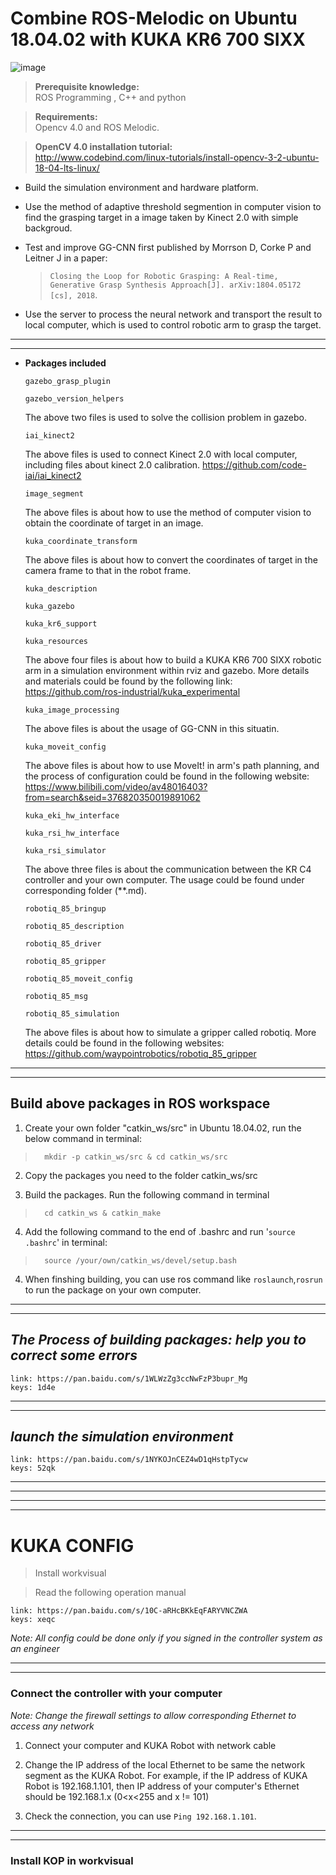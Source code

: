# Combine ROS-Melodic on Ubuntu 18.04.02 with KUKA KR6 700 SIXX
![image](https://github.com/NimaPng/kuka_ros/blob/master/env.png)

>**Prerequisite knowledge:** \
ROS Programming  , C++ and python

>**Requirements:**\
Opencv 4.0 and ROS Melodic.

>**OpenCV 4.0 installation tutorial:**\
<http://www.codebind.com/linux-tutorials/install-opencv-3-2-ubuntu-18-04-lts-linux/>

+ Build the simulation environment and hardware platform.

+ Use the method of adaptive threshold segmention in computer vision to find the grasping target in a image  taken by Kinect 2.0 with simple backgroud.

+ Test and improve GG-CNN first published by Morrson D, Corke P and  Leitner J in a paper:

    > `Closing the Loop for Robotic Grasping: A Real-time, Generative Grasp Synthesis Approach[J]. arXiv:1804.05172 [cs], 2018`.

+ Use the server to process the neural network and transport the result to local computer, which is used to control robotic arm to grasp the target.

---
---

+ **Packages included**

    `gazebo_grasp_plugin`

    `gazebo_version_helpers`

    The above two files is used to solve the collision problem in gazebo.

    `iai_kinect2`

    The above files is used to connect Kinect 2.0 with local computer, including files about kinect 2.0 calibration. 
    <https://github.com/code-iai/iai_kinect2>

    `image_segment`

    The above files is about how to use the method of computer vision to obtain the coordinate of target in an image.

    `kuka_coordinate_transform`

    The above files is about how to convert the coordinates of target in the camera frame to that in the robot frame.

    `kuka_description`

    `kuka_gazebo`

    `kuka_kr6_support`

    `kuka_resources`

    The above four files is about how to build a KUKA KR6 700 SIXX robotic arm in a simulation environment within rviz and gazebo. More details and materials could be found by the following link: <https://github.com/ros-industrial/kuka_experimental>

    `kuka_image_processing`

    The above files is about the usage of GG-CNN in this situatin.

    `kuka_moveit_config`

    The above files is about how to use MoveIt! in arm's path planning, and the process of configuration could be found in the following website: <https://www.bilibili.com/video/av48016403?from=search&seid=376820350019891062>

    `kuka_eki_hw_interface`

    `kuka_rsi_hw_interface`

    `kuka_rsi_simulator`

    The above three files is about the communication between the KR C4 controller and your own computer. The usage could be found under corresponding folder (**.md).

    `robotiq_85_bringup`

    `robotiq_85_description`

    `robotiq_85_driver`

    `robotiq_85_gripper`

    `robotiq_85_moveit_config`

    `robotiq_85_msg`

    `robotiq_85_simulation`

    The above files is about how to simulate a gripper called robotiq. More details could be found in the following websites: <https://github.com/waypointrobotics/robotiq_85_gripper>

---
---

## Build above packages in ROS workspace

1. Create your own folder "catkin_ws/src" in Ubuntu 18.04.02, run the below command in terminal:

>       mkdir -p catkin_ws/src & cd catkin_ws/src

2. Copy the packages you need to the folder catkin_ws/src

3. Build the packages. Run the following command in terminal

>       cd catkin_ws & catkin_make 

4. Add the following command to the end of .bashrc and run '`source .bashrc`' in terminal:

>       source /your/own/catkin_ws/devel/setup.bash

4. When finshing building, you can use ros command like `roslaunch`,`rosrun` to run the package on your own computer.

---
---

## *The Process of building packages: help you to correct some errors*

    link: https://pan.baidu.com/s/1WLWzZg3ccNwFzP3bupr_Mg
    keys: 1d4e

---
---

## *launch the simulation environment*

    link: https://pan.baidu.com/s/1NYKOJnCEZ4wD1qHstpTycw 
    keys: 52qk

---
---
---
---

# KUKA CONFIG

> Install workvisual

> Read the following operation manual

    link: https://pan.baidu.com/s/10C-aRHcBKkEqFARYVNCZWA
    keys: xeqc

*Note: All config could be done only if you signed in the controller system as an engineer*

---
---

### Connect the controller with your computer

*Note: Change the firewall settings to allow corresponding Ethernet to access any network*


1. Connect your computer and KUKA Robot with network cable

2. Change the IP address of the local Ethernet to be same the network segment as the KUKA Robot. For example, if the IP address of KUKA Robot is 192.168.1.101, then IP address of your computer's Ethernet should be 192.168.1.x (0<x<255 and x != 101)

3. Check the connection, you can use `Ping 192.168.1.101`.

---
---

### Install KOP in workvisual
